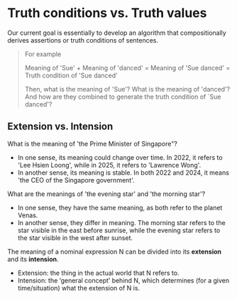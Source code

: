 # Truth conditions vs. Truth values

Our current goal is essentially to develop an algorithm that compositionally derives assertions or truth conditions of sentences. 

> For example <br>
>
> Meaning of 'Sue' + Meaning of 'danced' = Meaning of 'Sue danced' = Truth condition of 'Sue danced' <br>
> 
> Then, what is the meaning of 'Sue'? What is the meaning of 'danced'? And how are they combined to generate the truth condition of `Sue danced'? 

## Extension vs. Intension 

What is the meaning of 'the Prime Minister of Singapore"? 

- In one sense, its meaning could change over time. In 2022, it refers to 'Lee Hsien Loong', while in 2025, it refers to 'Lawrence Wong'.
- In another sense, its meaning is stable. In both 2022 and 2024, it means 'the CEO of the Singapore government'.

What are the meanings of 'the evening star' and 'the morning star'? 

- In one sense, they have the same meaning, as both refer to the planet Venas.
- In another sense, they differ in meaning. The morning star refers to the star visible in the east before sunrise, while the evening star refers to the star visible in the west after sunset.

The meaning of a nominal expression N can be divided into its **extension** and its **intension**. 

- Extension: the thing in the actual world that N refers to.
- Intension: the ‘general concept’ behind N, which determines (for a given time/situation) what the extension of N is. 

